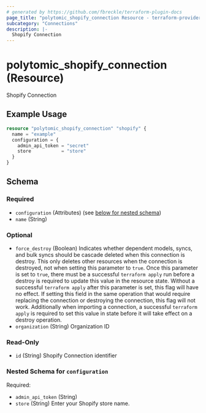 ```yaml
---
# generated by https://github.com/fbreckle/terraform-plugin-docs
page_title: "polytomic_shopify_connection Resource - terraform-provider-polytomic"
subcategory: "Connections"
description: |-
  Shopify Connection
---
```


# polytomic_shopify_connection (Resource)

Shopify Connection

## Example Usage

```terraform
resource "polytomic_shopify_connection" "shopify" {
  name = "example"
  configuration = {
    admin_api_token = "secret"
    store           = "store"
  }
}
```

<!-- schema generated by tfplugindocs -->
## Schema

### Required

- `configuration` (Attributes) (see [below for nested schema](#nestedatt--configuration))
- `name` (String)

### Optional

- `force_destroy` (Boolean) Indicates whether dependent models, syncs, and bulk syncs should be cascade deleted when this connection is destroy. This only deletes other resources when the connection is destroyed, not when setting this parameter to `true`. Once this parameter is set to `true`, there must be a successful `terraform apply` run before a destroy is required to update this value in the resource state. Without a successful `terraform apply` after this parameter is set, this flag will have no effect. If setting this field in the same operation that would require replacing the connection or destroying the connection, this flag will not work. Additionally when importing a connection, a successful `terraform apply` is required to set this value in state before it will take effect on a destroy operation.
- `organization` (String) Organization ID

### Read-Only

- `id` (String) Shopify Connection identifier

<a id="nestedatt--configuration"></a>
### Nested Schema for `configuration`

Required:

- `admin_api_token` (String)
- `store` (String) Enter your Shopify store name.


